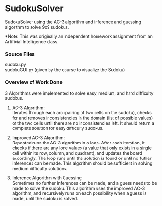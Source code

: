 # SudokuSolver
SudokuSolver using the AC-3 algorithm and inference and guessing algorithm to solve 9x9 sudokus.

*Note: This was originally an independent homework assignment from an Artificial Intelligence class. 

### Source Files
sudoku.py  
sudokuGUI.py (given by the course to visualize the Sudoku)

### Overview of Work Done
3 Algorithms were implemented to solve easy, medium, and hard difficulty sudokus. 

  1. AC-3 Algorithm:  
    Iterates through each arc (pairing of two cells on the sudoku), checks for and removes inconsistencies in the domain (list of possible values) of the two cells until there are no inconsistencies left. It should return a complete solution for easy difficulty sudokus. 
    
  2. Improved AC-3 Algorithm:  
    Repeated runs the AC-3 algorithm in a loop. After each iteration, it checks if there are any lone values (a value that only exists in a single cell within its row, column, and quadrant), and updates the board accordingly. The loop runs until the solution is found or until no futher inferences can be made. This algorithm should be sufficient in solving medium difficulty solutions. 
    
  3. Inference Algorithm with Guessing:  
    Sometimes no further inferences can be made, and a guess needs to be made to solve the sudoku. This algorithm uses the improved AC-3 algorithm, and recursively runs on each possibility when a guess is made, until the sudoku is solved. 
